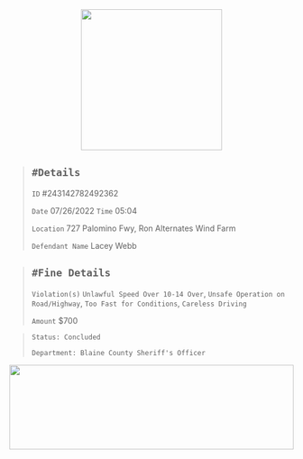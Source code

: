 <div align="center">
<img width="250" height="auto" src="https://forum.nes-newlife.de/wcf/image-proxy/?key=f0c867469b101ad75cd2f12f2b055a36eb57b55bdaaa536c7a77576c58b9ae87-aHR0cHM6Ly9pLmliYi5jby9zYndMVFZYL1l1WHRjVDIucG5n" />
</div>


> `#Details`
> ---
> `ID` #243142782492362
>
> `Date` 07/26/2022 `Time` 05:04
>
> `Location` 727 Palomino Fwy, Ron Alternates Wind Farm
>
> `Defendant Name` Lacey Webb

> `#Fine Details`
> ---
> `Violation(s)` `Unlawful Speed Over 10-14 Over`, `Unsafe Operation on Road/Highway`,
> `Too Fast for Conditions`, `Careless Driving`
>
> `Amount` $700
>

> `Status: Concluded`
>
> `Department: Blaine County Sheriff's Officer`




<div align="center">
<img width="100%" height="150" src="https://i.imgur.com/yi59mtr.png" />
</div>

